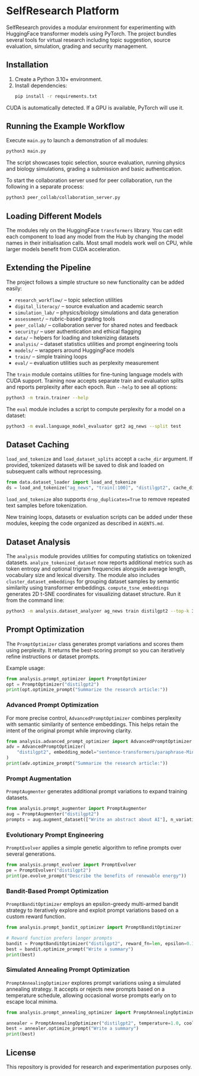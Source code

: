 # SelfResearch Platform

SelfResearch provides a modular environment for experimenting with HuggingFace transformer models using PyTorch. The project bundles several tools for virtual research including topic suggestion, source evaluation, simulation, grading and security management.

## Installation
1. Create a Python 3.10+ environment.
2. Install dependencies:
   ```bash
   pip install -r requirements.txt
   ```
CUDA is automatically detected. If a GPU is available, PyTorch will use it.

## Running the Example Workflow
Execute `main.py` to launch a demonstration of all modules:
```bash
python3 main.py
```
The script showcases topic selection, source evaluation, running physics and biology simulations, grading a submission and basic authentication.

To start the collaboration server used for peer collaboration, run the following in a separate process:
```bash
python3 peer_collab/collaboration_server.py
```

## Loading Different Models
The modules rely on the HuggingFace `transformers` library. You can edit each component to load any model from the Hub by changing the model names in their initialisation calls. Most small models work well on CPU, while larger models benefit from CUDA acceleration.

## Extending the Pipeline
The project follows a simple structure so new functionality can be added easily:
* `research_workflow/` – topic selection utilities
* `digital_literacy/` – source evaluation and academic search
* `simulation_lab/` – physics/biology simulations and data generation
* `assessment/` – rubric-based grading tools
* `peer_collab/` – collaboration server for shared notes and feedback
* `security/` – user authentication and ethical flagging
* `data/` – helpers for loading and tokenizing datasets
* `analysis/` – dataset statistics utilities and prompt engineering tools
* `models/` – wrappers around HuggingFace models
* `train/` – simple training loops
* `eval/` – evaluation utilities such as perplexity measurement

The `train` module contains utilities for fine-tuning language models with
CUDA support. Training now accepts separate train and evaluation splits and
reports perplexity after each epoch. Run `--help` to see all options:

```bash
python3 -m train.trainer --help
```

The `eval` module includes a script to compute perplexity for a model on a
dataset:

```bash
python3 -m eval.language_model_evaluator gpt2 ag_news --split test
```

## Dataset Caching
`load_and_tokenize` and `load_dataset_splits` accept a `cache_dir` argument. If
provided, tokenized datasets will be saved to disk and loaded on subsequent
calls without reprocessing.

```python
from data.dataset_loader import load_and_tokenize
ds = load_and_tokenize("ag_news", "train[:100]", "distilgpt2", cache_dir="./cache/ag_news_train")
```

`load_and_tokenize` also supports `drop_duplicates=True` to remove repeated
text samples before tokenization.

New training loops, datasets or evaluation scripts can be added under these
modules, keeping the code organized as described in `AGENTS.md`.

## Dataset Analysis
The `analysis` module provides utilities for computing statistics on tokenized
datasets. `analyze_tokenized_dataset` now reports additional metrics such as
token entropy and optional trigram frequencies alongside average length,
vocabulary size and lexical diversity.
The module also includes `cluster_dataset_embeddings` for grouping dataset
samples by semantic similarity using transformer embeddings.
`compute_tsne_embeddings` generates 2D t-SNE coordinates for visualizing
dataset structure.
Run it from the command line:
```bash
python3 -m analysis.dataset_analyzer ag_news train distilgpt2 --top-k 3 --trigrams
```

## Prompt Optimization
The `PromptOptimizer` class generates prompt variations and scores them using perplexity. It returns the best-scoring prompt so you can iteratively refine instructions or dataset prompts.

Example usage:
```python
from analysis.prompt_optimizer import PromptOptimizer
opt = PromptOptimizer("distilgpt2")
print(opt.optimize_prompt("Summarize the research article:"))
```

### Advanced Prompt Optimization
For more precise control, `AdvancedPromptOptimizer` combines perplexity with
semantic similarity of sentence embeddings. This helps retain the intent of the
original prompt while improving clarity.

```python
from analysis.advanced_prompt_optimizer import AdvancedPromptOptimizer
adv = AdvancedPromptOptimizer(
    "distilgpt2", embedding_model="sentence-transformers/paraphrase-MiniLM-L6-v2"
)
print(adv.optimize_prompt("Summarize the research article:"))
```

### Prompt Augmentation

`PromptAugmenter` generates additional prompt variations to expand training datasets.

```python
from analysis.prompt_augmenter import PromptAugmenter
aug = PromptAugmenter("distilgpt2")
prompts = aug.augment_dataset(["Write an abstract about AI"], n_variations=2)
```

### Evolutionary Prompt Engineering

`PromptEvolver` applies a simple genetic algorithm to refine prompts over several generations.

```python
from analysis.prompt_evolver import PromptEvolver
pe = PromptEvolver("distilgpt2")
print(pe.evolve_prompt("Describe the benefits of renewable energy"))
```

### Bandit-Based Prompt Optimization

`PromptBanditOptimizer` employs an epsilon-greedy multi-armed bandit strategy
to iteratively explore and exploit prompt variations based on a custom reward
function.

```python
from analysis.prompt_bandit_optimizer import PromptBanditOptimizer

# Reward function prefers longer prompts
bandit = PromptBanditOptimizer("distilgpt2", reward_fn=len, epsilon=0.1)
best = bandit.optimize_prompt("Write a summary")
print(best)
```

### Simulated Annealing Prompt Optimization

`PromptAnnealingOptimizer` explores prompt variations using a simulated annealing strategy. It
accepts or rejects new prompts based on a temperature schedule, allowing occasional
worse prompts early on to escape local minima.

```python
from analysis.prompt_annealing_optimizer import PromptAnnealingOptimizer

annealer = PromptAnnealingOptimizer("distilgpt2", temperature=1.0, cooling=0.8, steps=5)
best = annealer.optimize_prompt("Write a summary")
print(best)
```



## License
This repository is provided for research and experimentation purposes only.
